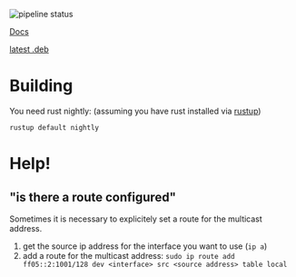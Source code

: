 ![pipeline status](https://gitlab.com/cuechan/requestd/badges/master/pipeline.svg)

[Docs](https://cuechan.gitlab.io/requestd/requestd/)

[latest .deb](https://cuechan.gitlab.io/requestd/requestd.deb)

Building
========

You need rust nightly: (assuming you have rust installed via [rustup](https://rustup.rs/))
```
rustup default nightly
```


Help!
=====

"is there a route configured"
-----------------------------

Sometimes it is necessary to explicitely set a route for the multicast
address.

1. get the source ip address for the interface you want to use (`ip a`)
2. add a route for the multicast address:
  `sudo ip route add ff05::2:1001/128 dev <interface> src <source address> table local`
